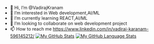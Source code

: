 - 👋 Hi, I’m @VadirajKranam
- 👀 I’m interested in Web development,AI/ML
- 🌱 I’m currently learning REACT,AI/ML
- 💞️ I’m looking to collaborate on web development project
- 📫 How to reach me https://www.linkedin.com/in/vadiraj-karanam-596145212/
[![My GitHub Stats](https://github-readme-stats.vercel.app/api/?username=VadirajKranam&count_private=true&theme=tokyonight&showicons=true)]()
[![My GitHub Language Stats](https://github-readme-stats.vercel.app/api/top-langs/?username=VadirajKranam&langs_count=5&theme=tokyonight)]()
